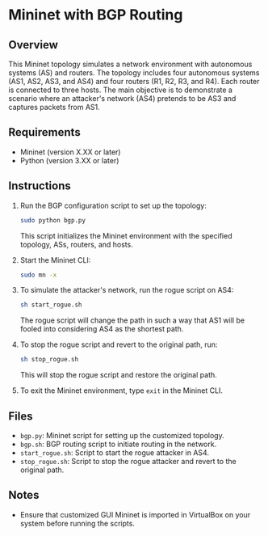 # Mininet with BGP Routing

## Overview

This Mininet topology simulates a network environment with autonomous systems (AS) and routers. The topology includes four autonomous systems (AS1, AS2, AS3, and AS4) and four routers (R1, R2, R3, and R4). Each router is connected to three hosts. The main objective is to demonstrate a scenario where an attacker's network (AS4) pretends to be AS3 and captures packets from AS1.

## Requirements

- Mininet (version X.XX or later)
- Python (version 3.XX or later)

## Instructions


1. Run the BGP configuration script to set up the topology:

   ```bash
   sudo python bgp.py
   ```

   This script initializes the Mininet environment with the specified topology, ASs, routers, and hosts.

2. Start the Mininet CLI:

   ```bash
   sudo mn -x
   ```


3. To simulate the attacker's network, run the rogue script on AS4:

   ```bash
   sh start_rogue.sh
   ```

   The rogue script will change the path in such a way that AS1 will be fooled into considering AS4 as the shortest path.

4. To stop the rogue script and revert to the original path, run:

   ```bash
   sh stop_rogue.sh
   ```

   This will stop the rogue script and restore the original path.

5. To exit the Mininet environment, type `exit` in the Mininet CLI.

## Files

- `bgp.py`: Mininet script for setting up the customized topology.
- `bgp.sh`: BGP routing script to initiate routing in the network.
- `start_rogue.sh`: Script to start the rogue attacker in AS4.
- `stop_rogue.sh`: Script to stop the rogue attacker and revert to the original path.

## Notes

- Ensure that customized GUI Mininet is imported in VirtualBox on your system  before running the scripts.
